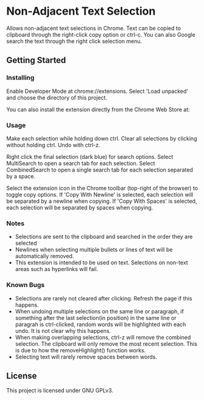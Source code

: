 # Non-Adjacent Text Selection
Allows non-adjacent text selections in Chrome. Text can be copied to clipboard through the right-click copy option or ctrl-c.
You can also Google search the text through the right click selection menu.

## Getting Started

### Installing
Enable Developer Mode at chrome://extensions. Select 'Load unpacked' and choose the directory of this project. 

You can also install the extension directly from the Chrome Web Store at: 

### Usage
Make each selection while holding down ctrl. Clear all selections by clicking without holding ctrl. Undo with ctrl-z.

Right click the final selection (dark blue) for search options.
Select MultiSearch to open a search tab for each selection.
Select CombinedSearch to open a single search tab for each selection separated by a space.

Select the extension icon in the Chrome toolbar (top-right of the browser) to toggle copy options.
If 'Copy With Newline' is selected, each selection will be separated by a newline when copying.
If 'Copy With Spaces' is selected, each selection will be separated by spaces when copying.

### Notes
- Selections are sent to the clipboard and searched in the order they are selected
- Newlines when selecting multiple bullets or lines of text will be automatically removed.
- This extension is intended to be used on text. Selections on non-text areas such as hyperlinks will fail.

### Known Bugs
- Selections are rarely not cleared after clicking. Refresh the page if this happens.
- When undoing multiple selections on the same line or paragraph, if something after the last selection(in position) in the same line or paragrah is ctrl-clicked, random words will be highlighted with each undo. It is not clear why this happens.
- When making overlapping selections, ctrl-z will remove the combined selection. The clipboard will only remove the most recent selection. This is due to how the removeHighlight() function works.
- Selecting text will rarely remove spaces between words.

## License
This project is licensed under GNU GPLv3.

